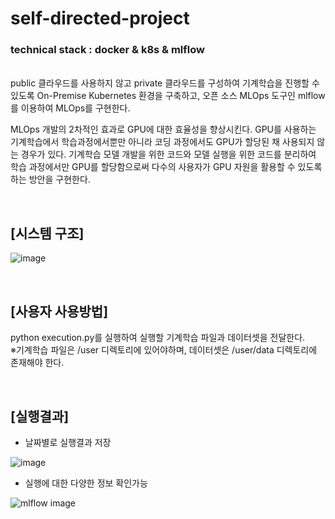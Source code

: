 # self-directed-project
### technical stack : docker &amp; k8s &amp; mlflow <br>
<br>
 public 클라우드를 사용하지 않고 private 클라우드를 구성하여 기계학습을 진행할 수 있도록 On-Premise Kubernetes 환경을 구축하고, 오픈 소스 MLOps 도구인 mlflow를 이용하여 MLOps를 구현한다. 

 MLOps 개발의 2차적인 효과로 GPU에 대한 효율성을 향상시킨다. GPU를 사용하는 기계학습에서 학습과정에서뿐만 아니라 
코딩 과정에서도 GPU가 할당된 채 사용되지 않는 경우가 있다. 
기계학습 모델 개발을 위한 코드와 모델 실행을 위한 코드를 분리하여 학습 과정에서만 GPU를 할당함으로써 다수의 사용자가 GPU 자원을 활용할 수 있도록 하는 방안을 구현한다. 

<br>

## [시스템 구조]
![image](https://github.com/susooo/self-directed-project/assets/92291198/2d5287c5-8deb-4015-9c4b-4f57b870e53e)

<br>

## [사용자 사용방법]
python execution.py를 실행하여 실행할 기계학습 파일과 데이터셋을 전달한다. <br>
※기계학습 파일은 /user 디렉토리에 있어야하며, 데이터셋은 /user/data 디렉토리에 존재해야 한다.

<br>

## [실행결과]
- 날짜별로 실행결과 저장

![image](https://github.com/susooo/self-directed-project/assets/92291198/6171900b-24b3-44e0-bcd4-e7cf3fa830da)

- 실행에 대한 다양한 정보 확인가능

![mlflow image](https://github.com/susooo/self-directed-project/assets/92291198/e6dc0f97-e139-4829-9e08-f85b86165378)
